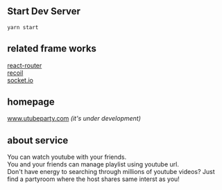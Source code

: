 ## Start Dev Server
```
yarn start
```

## related frame works
[react-router](https://github.com/ReactTraining/react-router)  
[recoil](https://github.com/facebookexperimental/Recoil)  
[socket.io](https://github.com/socketio/socket.io)  

## homepage
www.utubeparty.com  *(it's under development)*

## about service
You can watch youtube with your friends.  
You and your friends can manage playlist using youtube url.  
Don't have energy to searching through millions of youtube videos? Just find a partyroom where the host shares same interst as you!  



